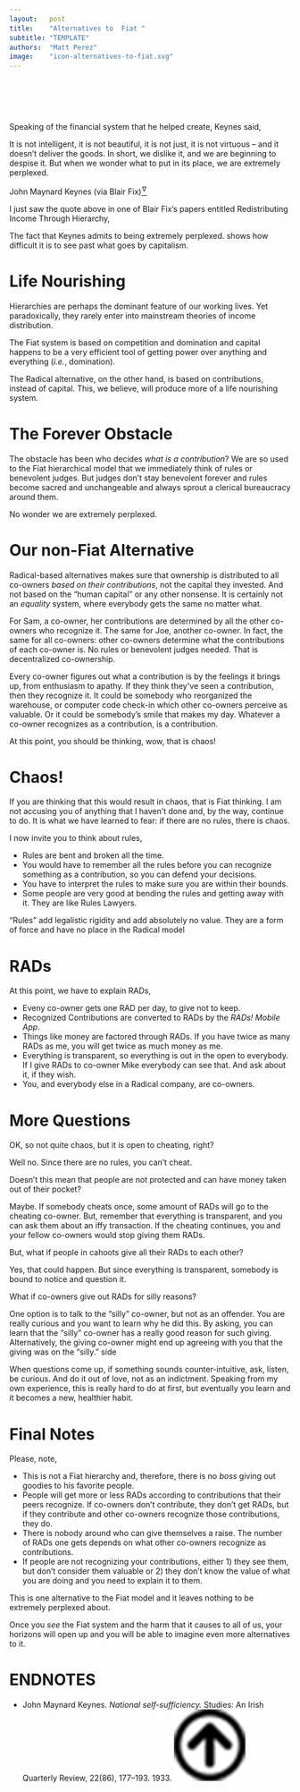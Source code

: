 ```yaml
---
layout:   post
title:    "Alternatives to  Fiat "
subtitle: "TEMPLATE"
authors:  "Matt Perez"
image:    "icon-alternatives-to-fiat.svg"
---
```


<div style="display:none;">
 <p><span class="_quotespan">&hellip; we are extremely perplexed.</span></p>
</div>

<h1>&nbsp;</h1>
 <p>Speaking of the financial system that he helped create, Keynes said,</p>
 <div class='_citation'>
  <p>It is not intelligent, it is not beautiful, it is not just, it is not virtuous &ndash; and it doesn’t deliver the goods. In short, we dislike it, and we are beginning to despise it. But when we wonder what to put in its place, we are extremely perplexed.</p>
  <p id="_signature">John Maynard Keynes (via Blair Fix)<a href="#en01"><sup id="bm01">&hairsp;&nabla;&hairsp;</sup></a></p>
 </div>
 <p>I just saw the quote above in one of Blair Fix&rsquo;s papers entitled <span class="_quotespan">Redistributing Income Through Hierarchy,</span></p>
 <p>The fact that Keynes admits to being <span class="_quotespan">extremely perplexed.</span> shows how difficult it is to see past what goes by capitalism.</p>

<h1>Life Nourishing</h1>
  <div class="_citation">
   <p>Hierarchies are perhaps the dominant feature of our working lives. Yet paradoxically, they rarely enter into mainstream theories of income distribution.</p>
  </div>
 <p>The <span class="_paradigm">Fiat</span> system is based on competition and domination and capital happens to be a very efficient tool of getting power over anything and everything (<em>i.e.</em>, domination).</p>
 <p>The <span class="_paradigm">Radical</span> alternative, on the other hand, is based on contributions, instead of capital. This, we believe, will produce more of a life nourishing system.</p>

<h1>The Forever Obstacle</h1>
 <p>The obstacle has been who decides <em>what is a contribution</em>? We are so used to the <span class="_paradigm">Fiat</span> hierarchical model that we immediately think of rules or benevolent judges. But judges don&rsquo;t stay benevolent forever and rules become sacred and unchangeable and always sprout a clerical bureaucracy around them.</p>
 <p>No wonder we are <span class="_quotespan">extremely perplexed.</span></p>

<h1>Our non-Fiat Alternative</h1>
 <p><span class="_paradigm">Radical</span>-based alternatives makes sure that ownership is distributed to all co-owners <em>based on their contributions</em>, not the capital they invested. And not based on the &ldquo;human capital&rdquo; or any other nonsense. It is certainly not an <em>equality</em> system, where everybody gets the same no matter what.</p>
 <p>For Sam, a co-owner, her contributions are determined by all the other co-owners who recognize it. The same for Joe, another co-owner. In fact, the same for all co-owners: other co-owners determine what the contributions of each co-owner is. No rules or benevolent judges needed. That is decentralized co-ownership.</p>
 <p>Every co-owner figures out what a contribution is by the feelings it brings up, from enthusiasm to apathy. If they think they've seen a contribution, then they recognize it. It could be somebody who reorganized the warehouse, or computer code check-in which other co-owners perceive as valuable. Or it could be somebody&rsquo;s smile that makes my day. Whatever a co-owner recognizes as a contribution, is a contribution.</p>
 <p>At this point, you should be thinking, <span class="_quotespan">wow, that is chaos!</span></p>

<h1>Chaos!</h1>
 <p>If you are thinking that this would result in chaos, that is <span class="_paradigm">Fiat</span> thinking. I am not accusing you of anything that I haven&rsquo;t done and, by the way, continue to do. It is what we have learned to fear: if there are no rules, there is chaos.</p>
 <p>I now invite you to think about rules,</p>
  <ul>
   <li>Rules are bent and broken all the time.</li>
   <li>You would have to remember all the rules before you can recognize something as a contribution, so you can defend your decisions.</li>
   <li>You have to interpret the rules to make sure you are within their bounds.</li>
   <li>Some people are very good at bending the rules and getting away with it. They are like Rules Lawyers.</li>
  </ul>
 <p>&ldquo;Rules&rdquo; add legalistic rigidity and add absolutely no value. They are a form of force and have no place in the <span class="_paradigm">Radical</span> model</p>

<h1>RADs</h1>
 <p>At this point, we have to explain <span class="_paradigm">RAD</span>s,</p>
  <ul>
   <li>Eveny co-owner gets one <span class="_paradigm">RAD</span> per day, to give not to keep.</li>
   <li><span class="_paradigm">Recognized Contributions</span> are converted to <span class="_paradigm">RAD</span>s by the <em><span class="_paradigm">RAD</span>s! Mobile App</em>.</li>
   <li>Things like money are factored through <span class="_paradigm">RAD</span>s. If you have twice as many <span class="_paradigm">RAD</span>s as me, you will get twice as much money as me.</li>
   <li>Everything is transparent, so everything is out in the open to everybody. If I give <span class="_paradigm">RAD</span>s to co-owner Mike everybody can see that. And ask about it, if they wish.</li>
   <li>You, and everybody else in a <span class="_paradigm">Radical</span> company, are co-owners.</li>
  </ul>

<h1>More Questions</h1>
  <div class='_qnablock'>
   <p class="_q">OK, so not quite chaos, but it is open to cheating, right?</p>
   <p class="_a">Well no. Since there are no rules, you can&rsquo;t cheat.</p>
   <p class="_q">Doesn&rsquo;t this mean that people are not protected and can have money taken out of their pocket?</p>
   <p class='_a'>Maybe. If somebody cheats once, some amount of <span class='_paradigm'>RAD</span>s will go to the cheating co-owner. But, remember that everything is transparent, and you can ask them about an iffy transaction. If the cheating continues, you and your fellow co-owners would stop giving them <span class="_paradigm">RAD</span>s.</p>
   <p class="_q">But, what if people in cahoots give all their <span class="_paradigm">RAD</span>s to each other?</p>
   <p class='_a'>Yes, that could happen. But since everything is transparent, somebody is bound to notice and question it.</p>
   <p class="_q">What if co-owners give out <span class="_paradigm">RAD</span>s for silly reasons?</p>
   <p class='_a'>One option is to talk to the &ldquo;silly&rdquo; co-owner, but not as an offender. You are really curious and you want to learn why he did this. By asking, you can learn that the &ldquo;silly&rdquo; co-owner has a really good reason for such giving. Alternatively, the giving co-owner might end up agreeing with you that the giving was on the &ldquo;silly.&rdquo; side</p>
  </div>
 <p>When questions come up, if something sounds counter-intuitive, ask, listen, be curious. And do it out of love, not as an indictment. Speaking from my own experience, this is really hard to do at first, but eventually you learn and it becomes a new, healthier habit.</p>

<h1>Final Notes</h1>
 <p>Please, note,</p>
  <ul>
   <li>This is not a <span class="_paradigm">Fiat</span> hierarchy and, therefore, there is no <em>boss</em> giving out goodies to his favorite people.</li>
   <li>People will get more or less <span class="_paradigm">RAD</span>s according to contributions that their peers recognize. If co-owners don&rsquo;t contribute, they don&rsquo;t get <span class="_paradigm">RAD</span>s, but if they contribute and other co-owners recognize those contributions, they do.</li>
   <li>There is nobody around who can give themselves a raise. The number of <span class="_paradigm">RAD</span>s one gets depends on what other co-owners recognize as contributions.</li>
   <li>If people are not recognizing your contributions, either 1) they see them, but don&rsquo;t consider them valuable or 2) they don&rsquo;t know the value of what you are doing and you need to explain it to them.</li>
  </ul>
 <p>This is one alternative to the <span class="_paradigm">Fiat</span> model and it leaves nothing to be <span class="_quotespan">extremely perplexed</span> about.</p>
 <p>Once you <em>see</em> the <span class="_paradigm">Fiat</span> system and the harm that it causes to all of us, your horizons will open up and you will be able to imagine even more alternatives to it.</p>

<h1 class="_section">ENDNOTES</h1>
 <ul>
  <li id="en01">
   <p class="_list-item">
    John Maynard Keynes.
    <em>National self-sufficiency.</em>
    Studies: An Irish Quarterly Review, 22(86), 177–193.
    1933.
    <a class="_uparrow" href="#bm01"><img src="/assets/img/arrow-up-icon.png"></a>
   </p>
  </li>
 </ul>